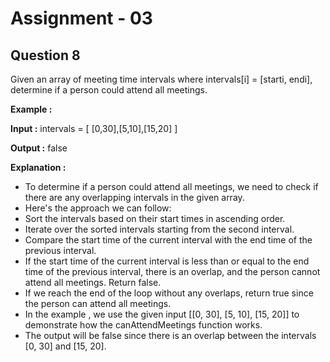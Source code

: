 # **Assignment - 03**
##  **Question 8**
Given an array of meeting time intervals where intervals[i] = [starti, endi],
determine if a person could attend all meetings.

**Example :**

**Input :** intervals = [ [0,30],[5,10],[15,20] ]

**Output :** false

**Explanation :**
- To determine if a person could attend all meetings, we need to check if there are any overlapping intervals in the given array.
- Here's the approach we can follow:
- Sort the intervals based on their start times in ascending order.
- Iterate over the sorted intervals starting from the second interval.
- Compare the start time of the current interval with the end time of the previous interval.
- If the start time of the current interval is less than or equal to the end time of the previous interval, there is an overlap, and the person cannot attend all meetings. Return false.
- If we reach the end of the loop without any overlaps, return true since the person can attend all meetings.
- In the example , we use the given input [[0, 30], [5, 10], [15, 20]] to demonstrate how the canAttendMeetings function works. 
- The output will be false since there is an overlap between the intervals [0, 30] and [15, 20].





